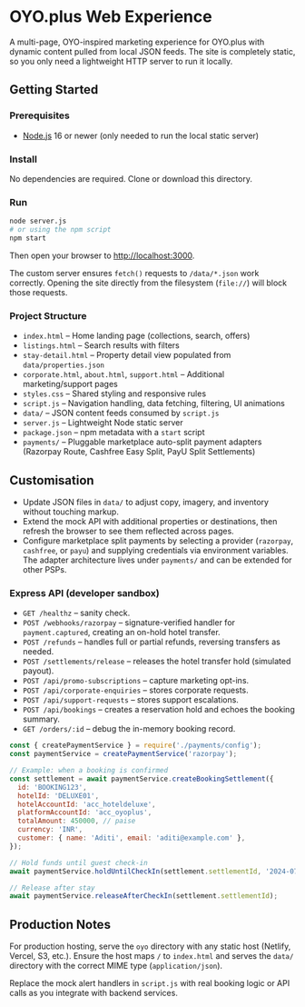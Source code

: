 # OYO.plus Web Experience

A multi-page, OYO-inspired marketing experience for OYO.plus with dynamic content pulled from local JSON feeds. The site is completely static, so you only need a lightweight HTTP server to run it locally.

## Getting Started

### Prerequisites
- [Node.js](https://nodejs.org/) 16 or newer (only needed to run the local static server)

### Install
No dependencies are required. Clone or download this directory.

### Run
```bash
node server.js
# or using the npm script
npm start
```

Then open your browser to [http://localhost:3000](http://localhost:3000).

The custom server ensures `fetch()` requests to `/data/*.json` work correctly. Opening the site directly from the filesystem (`file://`) will block those requests.

### Project Structure
- `index.html` – Home landing page (collections, search, offers)
- `listings.html` – Search results with filters
- `stay-detail.html` – Property detail view populated from `data/properties.json`
- `corporate.html`, `about.html`, `support.html` – Additional marketing/support pages
- `styles.css` – Shared styling and responsive rules
- `script.js` – Navigation handling, data fetching, filtering, UI animations
- `data/` – JSON content feeds consumed by `script.js`
- `server.js` – Lightweight Node static server
- `package.json` – npm metadata with a `start` script
- `payments/` – Pluggable marketplace auto-split payment adapters (Razorpay Route, Cashfree Easy Split, PayU Split Settlements)

## Customisation
- Update JSON files in `data/` to adjust copy, imagery, and inventory without touching markup.
- Extend the mock API with additional properties or destinations, then refresh the browser to see them reflected across pages.
- Configure marketplace split payments by selecting a provider (`razorpay`, `cashfree`, or `payu`) and supplying credentials via environment variables. The adapter architecture lives under `payments/` and can be extended for other PSPs.

### Express API (developer sandbox)
- `GET /healthz` – sanity check.
- `POST /webhooks/razorpay` – signature-verified handler for `payment.captured`, creating an on-hold hotel transfer.
- `POST /refunds` – handles full or partial refunds, reversing transfers as needed.
- `POST /settlements/release` – releases the hotel transfer hold (simulated payout).
- `POST /api/promo-subscriptions` – capture marketing opt-ins.
- `POST /api/corporate-enquiries` – stores corporate requests.
- `POST /api/support-requests` – stores support escalations.
- `POST /api/bookings` – creates a reservation hold and echoes the booking summary.
- `GET /orders/:id` – debug the in-memory booking record.

```js
const { createPaymentService } = require('./payments/config');
const paymentService = createPaymentService('razorpay');

// Example: when a booking is confirmed
const settlement = await paymentService.createBookingSettlement({
  id: 'BOOKING123',
  hotelId: 'DELUXE01',
  hotelAccountId: 'acc_hoteldeluxe',
  platformAccountId: 'acc_oyoplus',
  totalAmount: 450000, // paise
  currency: 'INR',
  customer: { name: 'Aditi', email: 'aditi@example.com' },
});

// Hold funds until guest check-in
await paymentService.holdUntilCheckIn(settlement.settlementId, '2024-07-10T10:00:00Z');

// Release after stay
await paymentService.releaseAfterCheckIn(settlement.settlementId);
```

## Production Notes
For production hosting, serve the `oyo` directory with any static host (Netlify, Vercel, S3, etc.). Ensure the host maps `/` to `index.html` and serves the `data/` directory with the correct MIME type (`application/json`).

Replace the mock alert handlers in `script.js` with real booking logic or API calls as you integrate with backend services.
